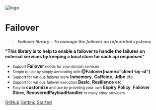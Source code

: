 ![logo](images/failover-icon.png)

# **Failover** <a :href="https://maven-badges.herokuapp.com/maven-central/com.societegenerale.failover/failover" target="_blank"><img :src="https://maven-badges.herokuapp.com/maven-central/com.societegenerale.failover/failover/badge.svg"></a>

> ***Failover library - To manage the failover on referential systems***

**"This library is to help to enable a failover to handle the failures on external services by keeping a local store for such api responses"**

- <small>Support </small>**Failover**<small> needs for your domain services</small>
- <small>Simple to use by simply annotating with </small>**@Failover(name="client-by-id")**
- <small>Support for various failover store</small> **Inmemory**, **Caffeine**, **Jdbc** etc
- <small>Support for various failover execution</small> **Basic**, **Resilience** etc
- <small>Easy to </small>**customize**<small>  and use by providing your own</small> **Expiry Policy**, **Failover Store**, **RecoveredPayloadHandler**<small> or many other providers</small>

[GitHub](https://github.com/societe-generale/failover)
[Getting Started](/README.md)
